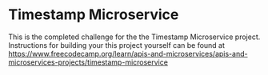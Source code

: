 # Timestamp Microservice

This is the completed challenge for the the Timestamp Microservice project. Instructions for building your this project yourself can be found at https://www.freecodecamp.org/learn/apis-and-microservices/apis-and-microservices-projects/timestamp-microservice
